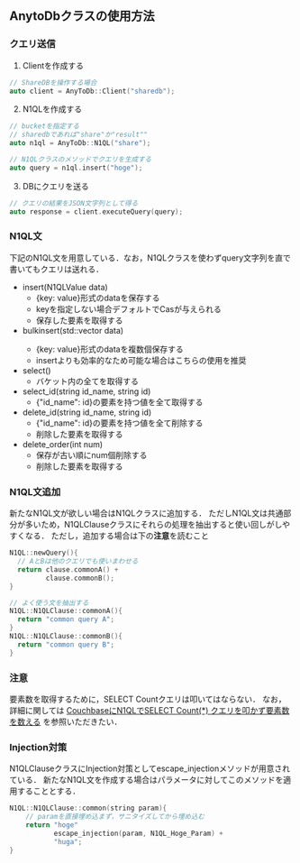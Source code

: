 ## AnytoDbクラスの使用方法
### クエリ送信
1. Clientを作成する
```C++
// ShareDBを操作する場合
auto client = AnyToDb::Client("sharedb");
```

2. N1QLを作成する
```C++
// bucketを指定する
// sharedbであれば"share"か"result""
auto n1ql = AnyToDb::N1QL("share");

// N1QLクラスのメソッドでクエリを生成する
auto query = n1ql.insert("hoge");
```

3. DBにクエリを送る
```C++
// クエリの結果をJSON文字列として得る
auto response = client.executeQuery(query);
```


### N1QL文
下記のN1QL文を用意している．なお，N1QLクラスを使わずquery文字列を直で書いてもクエリは送れる．
- insert(N1QLValue data)
  - {key: value}形式のdataを保存する
  - keyを指定しない場合デフォルトでCasが与えられる
  - 保存した要素を取得する
- bulkinsert(std::vector<N1QLValue> data)
  - {key: value}形式のdataを複数個保存する
  - insertよりも効率的なため可能な場合はこちらの使用を推奨
- select()
  - バケット内の全てを取得する
- select_id(string id_name, string id)
  - {"id_name": id}の要素を持つ値を全て取得する
- delete_id(string id_name, string id)
  - {"id_name": id}の要素を持つ値を全て削除する
  - 削除した要素を取得する
- delete_order(int num)
  - 保存が古い順にnum個削除する
  - 削除した要素を取得する


### N1QL文追加
新たなN1QL文が欲しい場合はN1QLクラスに追加する．
ただしN1QL文は共通部分が多いため，N1QLClauseクラスにそれらの処理を抽出すると使い回しがしやすくなる．
ただし，追加する場合は下の**注意**を読むこと
```C++
N1QL::newQuery(){
  // AとBは他のクエリでも使いまわせる
  return clause.commonA() +
         clause.commonB();
}

// よく使う文を抽出する
N1QL::N1QLClause::commonA(){
  return "common query A";
}
N1QL::N1QLClause::commonB(){
  return "common query B";
}

```

### 注意
要素数を取得するために，SELECT Countクエリは叩いてはならない．
なお，詳細に関しては [CouchbaseにN1QLでSELECT Count(*) クエリを叩かず要素数を数える](/Docs/count-elements-without-hitting-query.md) を参照いただきたい．
### Injection対策
N1QLClauseクラスにInjection対策としてescape_injectionメソッドが用意されている．
新たなN1QL文を作成する場合はパラメータに対してこのメソッドを適用することとする．
```C++
N1QL::N1QLClause::common(string param){
    // paramを直接埋め込まず，サニタイズしてから埋め込む
    return "hoge"
           escape_injection(param, N1QL_Hoge_Param) +
           "huga";
}
```
